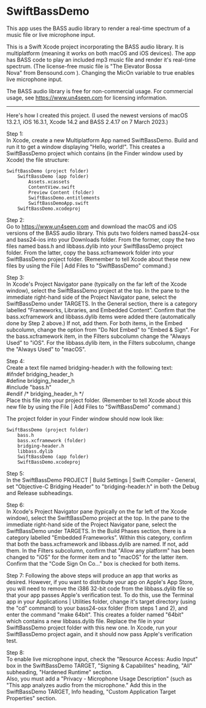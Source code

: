 # SwiftBassDemo
This app uses the BASS audio library to render a real-time spectrum of a music file or live microphone input.

This is a Swift Xcode project incorporating the BASS audio library.  It is multiplatform (meaning it works on both macOS and iOS devices).  The app has BASS code to play an included mp3 music file and render it's real-time spectrum.  (The license-free music file is "The Elevator Bossa Nova" from Bensound.com ).  Changing the MicOn variable to true enables live microphone input.

The BASS audio library is free for non-commercial usage.  For commercial usage, see https://www.un4seen.com for licensing information.

-------------------
Here's how I created this project.  (I used the newest versions of macOS 13.2.1, iOS 16.3.1, Xcode 14.2 and BASS 2.4.17 on 7 March 2023.)  

Step 1:  
In Xcode, create a new Multiplatform App named SwiftBassDemo.  Build and run it to get a window displaying "Hello, world!". This creates a SwiftBassDemo project which contains (in the Finder window used by Xcode) the file structure:

	SwiftBassDemo (project folder)
		SwiftBassDemo (app folder)
			Assets.xcassets
			ContentView.swift
			Preview Content (folder)
			SwiftBassDemo.entitlements
			SwiftBassDemoApp.swift
		SwiftBassDemo.xcodeproj

Step 2:  
Go to https://www.un4seen.com and download the macOS  and iOS versions of the BASS audio library.  This puts two folders named bass24-osx and bass24-ios into your Downloads folder.  From the former, copy the two files named bass.h and libbass.dylib into your SwiftBassDemo project folder. From the latter, copy the bass.xcframework folder into your SwiftBassDemo project folder.  (Remember to tell Xcode about these new files by using the File | Add Files to "SwiftBassDemo" command.)

Step 3:  
In Xcode's Project Navigator pane (typically on the far left of the Xcode window), select the SwiftBassDemo project at the top.  In the pane to the immediate right-hand side of the Project Navigator pane, select the SwiftBassDemo under TARGETS.  In the General section, there is a category labelled "Frameworks, Libraries, and Embedded Content”.  Confirm that the bass.xcframework and libbass.dylib items were added there (automatically done by Step 2 above.)  If not, add them.  For both items, in the Embed subcolumn, change the option from "Do Not Embed" to "Embed & Sign".  For the bass.xcframework item, in the Filters subcolumn change the "Always Used" to "iOS".  For the libbass.dylib item, in the Filters subcolumn, change the "Always Used" to "macOS".

Step 4:  
Create a text file named bridging-header.h with the following text:  
	#ifndef bridging_header_h  
	#define bridging_header_h  
	#include "bass.h"  
	#endif /* bridging_header_h */  
Place this file into your project folder.  (Remember to tell Xcode about this new file by using the File | Add Files to "SwiftBassDemo" command.)

The project folder in your Finder window should now look like:

	SwiftBassDemo (project folder)
		bass.h
		bass.xcframework (folder)
		bridging-header.h
		libbass.dylib
		SwiftBassDemo (app folder)
		SwiftBassDemo.xcodeproj

Step 5:  
In the SwiftBassDemo PROJECT | Build Settings | Swift Compiler - General,  set "Objective-C Bridging Header" to "bridging-header.h" in both the Debug and Release subheadings.

Step 6:  
In Xcode's Project Navigator pane (typically on the far left of the Xcode window), select the SwiftBassDemo project at the top.  In the pane to the immediate right-hand side of the Project Navigator pane, select the SwiftBassDemo under TARGETS.  In the Build Phases section, there is a category labelled "Embedded Frameworks”.  Within this category, confirm that both the bass.xcframework and libbass.dylib are named.  If not, add them.  In the Filters subcolumn, confirm that "Allow any platform" has been changed to "iOS" for the former item and to "macOS" for the latter item.  Confirm that the "Code Sign On Co..." box is checked for both items. 

Step 7:
Following the above steps will produce an app that works as desired.  However, if you want to distribute your app on Apple's App Store, you will need to remove the i386 32-bit code from the libbass.dylib file so that your app passes Apple's verification test.  To do this, use the Terminal app in your Applications | Utilities folder, change it's target directory (using the "cd" command) to your bass24-osx folder (from steps 1 and 2), and enter the command "make 64bit".  This creates a folder named "64bit" which contains a new libbass.dylib file.  Replace the file in your SwiftBassDemo project folder with this new one.  In Xcode, run your SwiftBassDemo project again, and it should now pass Apple's verification test.

Step 8:  
To enable live microphone input, check the "Resource Access: Audio Input" box in the SwiftBassDemo TARGET, "Signing & Capabilites" heading, "All" subheading, "Hardened Runtime" section.  
Also, you must add a "Privacy - Microphone Usage Description" (such as "This app analyzes audio from the microphone."  Add this in the SwiftBassDemo TARGET, Info heading, "Custom Application Target Properties" section.
